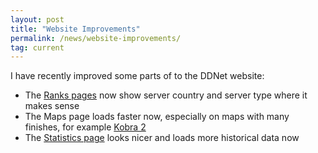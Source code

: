 ```yaml
---
layout: post
title: "Website Improvements"
permalink: /news/website-improvements/
tag: current
---
```


I have recently improved some parts of to the DDNet website:

- The [Ranks pages](/ranks/) now show server country and server type where it makes sense
- The Maps page loads faster now, especially on maps with many finishes, for example [Kobra 2](/maps/Kobra-32-2)
- The [Statistics page](/stats/) looks nicer and loads more historical data now
